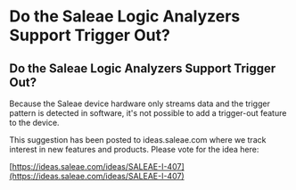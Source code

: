 # Do the Saleae Logic Analyzers Support Trigger Out?

## Do the Saleae Logic Analyzers Support Trigger Out?

Because the Saleae device hardware only streams data and the trigger pattern is detected in software, it's not possible to add a trigger-out feature to the device.

This suggestion has been posted to ideas.saleae.com where we track interest in new features and products. Please vote for the idea here:

[https://ideas.saleae.com/ideas/SALEAE-I-407](https://ideas.saleae.com/ideas/SALEAE-I-407)

